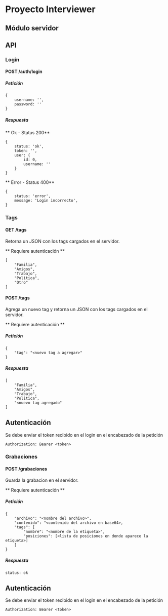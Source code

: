 # Proyecto Interviewer
## Módulo servidor

## API

### Login

#### POST /auth/login

##### Petición

```
{
    username: '',
    password: ''
}
```

##### Respuesta


** Ok - Status 200**
```
{
    status: 'ok',
    token: '',
    user: {
        id: 0,
        username: ''
    }
}
```

** Error - Status 400**
```
{
    status: 'error',
    message: 'Login incorrecto',
}
```


### Tags

#### GET /tags

Retorna un JSON con los tags cargados en el servidor.

** Requiere autenticación **

```
[
    "Familia",
    "Amigos",
    "Trabajo",
    "Politica",
    "Otro"
]
```

#### POST /tags

Agrega un nuevo tag y retorna un JSON con los tags cargados en el servidor.

** Requiere autenticación **

##### Petición

```
{
    "tag": "<nuevo tag a agregar>"
}
```

##### Respuesta
```
[
    "Familia",
    "Amigos",
    "Trabajo",
    "Politica",
    "<nuevo tag agregado"
]
```

## Autenticación

Se debe enviar el token recibido en el login en el encabezado de la petición

``` Authorization: Bearer <token> ```






### Grabaciones


#### POST /grabaciones

Guarda la grabacion en el servidor.

** Requiere autenticación **

##### Petición

```
{
    "archivo": "<nombre del archivo>",
    "contenido": "<contenido del archivo en base64>,
    "tags": [
        "nombre": "<nombre de la etiqueta>",
        "posiciones": [<lista de posiciones en donde aparece la etiqueta>]
    ]
}
```

##### Respuesta
```
status: ok
```

## Autenticación

Se debe enviar el token recibido en el login en el encabezado de la petición

``` Authorization: Bearer <token> ```